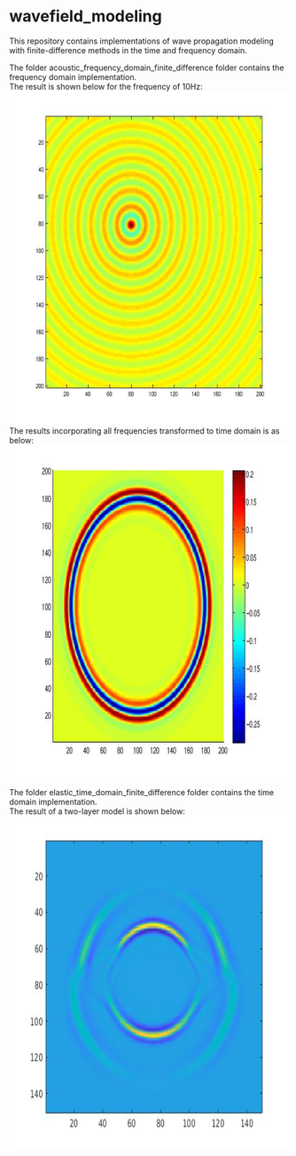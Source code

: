 # wavefield_modeling
This repository contains implementations of wave propagation modeling with finite-difference methods in the time and frequency domain.

The folder acoustic_frequency_domain_finite_difference folder contains the frequency domain implementation.\
The result is shown below for the frequency of 10Hz:\
<img src="https://github.com/penghaorui/wavefield_modeling/blob/main/acoustic_frequency_domain_finite_difference/10Hz.jpg" width="600" height="600" />
The results incorporating all frequencies transformed to time domain is as below:\
<img src="https://github.com/penghaorui/wavefield_modeling/blob/main/acoustic_frequency_domain_finite_difference/t%3D0.2s.jpg" width="600" height="600" />

The folder elastic_time_domain_finite_difference folder contains the time domain implementation.\
The result of a two-layer model is shown below:
<img src="https://github.com/penghaorui/wavefield_modeling/blob/main/elastic_time_domain_finite_difference/snapshot.jpg" width="600" height="600" />




